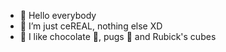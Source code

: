- 👋 Hello everybody
- 👀 I’m just ceREAL, nothing else XD
- 🧩 I like chocolate 🍫, pugs 🐶 and Rubick's cubes 
